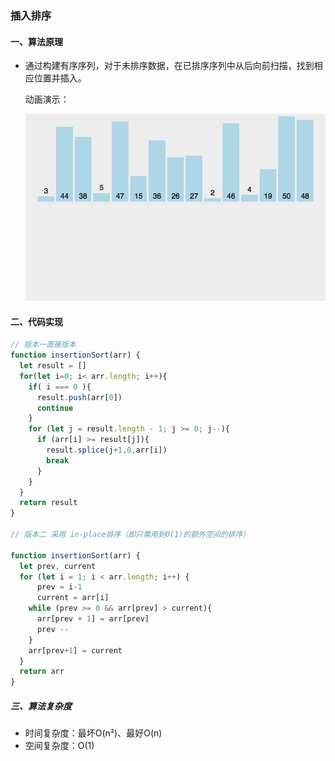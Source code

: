 ### 插入排序

#### 一、算法原理

- 通过构建有序序列，对于未排序数据，在已排序序列中从后向前扫描，找到相应位置并插入。

  动画演示：

  ![insertionSort](../../../image/insertionSort.gif)

#### 二、代码实现

```javascript
// 版本一直接版本
function insertionSort(arr) {
  let result = []
  for(let i=0; i< arr.length; i++){
    if( i === 0 ){
      result.push(arr[0])
      continue
    }
    for (let j = result.length - 1; j >= 0; j--){
      if (arr[i] >= result[j]){
        result.splice(j+1,0,arr[i])
        break
      }
    }
  }
  return result
} 

// 版本二 采用 in-place排序（即只需用到O(1)的额外空间的排序）

function insertionSort(arr) {
  let prev, current
  for (let i = 1; i < arr.length; i++) {
      prev = i-1
      current = arr[i]
    while (prev >= 0 && arr[prev] > current){
      arr[prev + 1] = arr[prev]
      prev -- 
    }
    arr[prev+1] = current
  }
  return arr
} 
```

##### 三、算法复杂度

- 时间复杂度：最坏O(n²)、最好O(n)
- 空间复杂度：O(1)

